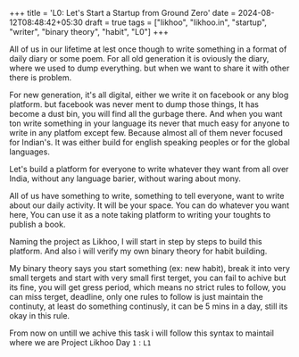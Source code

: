 +++
title = 'L0: Let's Start a Startup from Ground Zero'
date = 2024-08-12T08:48:42+05:30
draft = true
tags = ["likhoo", "likhoo.in", "startup", "writer", "binary theory", "habit", "L0"]
+++

All of us in our lifetime at lest once though to write something in a format of daily diary or some poem. For all old generation it is oviously the diary, where we used to dump everything. but when we want to share it with other there is problem.

For new generation, it's all digital, either we write it on facebook or any blog platform. but facebook was never ment to dump those things, It has become a dust bin, you will find all the gurbage there. And when you want ton write something in your language its never that much easy for anyone to write in any platfom except few. Because almost all of them never focused for Indian's. It was either build for english speaking peoples or for the global languages.

Let's build a platform for everyone to write whatever they want from all over India, without any language barier, without waring about mony.

All of us have something to write, something to tell everyone, want to write about our daily activity.
It will be your space. You can do whatever you want here, You can use it as a note taking platform to writing your toughts to publish a book.

Naming the project as Likhoo, I will start in step by steps to build this platform. And also i will verify my own binary theory for habit building.

My binary theory says you start something (ex: new habit), break it into very small tergets and start with very small first terget, you can fail to achive but its fine, you will get gress period, which means no strict rules to follow, you can miss terget, deadline, only one rules to follow is just maintain the continuty, at least do something continusly, it can be 5 mins in a day, still its okay in this rule.    

From now on untill we achive this task i will follow this syntax to maintail where we are
Project `L`ikhoo Day `1` : `L1`


